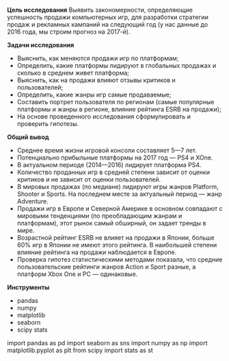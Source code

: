 **Цель исследования**
Выявить закономерности, определяющие успешность продажи компьютерных игр, для разработки стратегии продаж и рекламных кампаний на следующий год (у нас данные до 2016 года, мы строим прогноз на 2017-й).

**Задачи исследования**
- Выяснить, как меняются продажи игр по платформам;
- Определить, какие платформы лидируют в глобальных продажах и сколько в среднем живет платформа;
- Выяснить, как на продажи влияют отзывы критиков и пользователей;
- Определить, какие жанры игр самые продаваемые;
- Составить портрет пользователя по регионам (самые популярные платформы и жанры в регионе, влияние рейтинга ESRB на продажи);
- На основе проведенного исследования сформулировать и проверить гипотезы.

**Общий вывод**
- Среднее время жизни игровой консоли составляет 5—7 лет.
- Потенциально прибыльные платформы на 2017 год — PS4 и XOne.
- В актуальном периоде (2014—2016) лидирует платформа PS4.
- Количество проданных игр в средней степени зависит от оценки критиков и не зависит от оценки пользователей.
- В мировых продажах (по медиане) лидируют игры жанров Platform, Shooter и Sports. На последнем месте за актуальный период — жанр Adventure.
- Продажи игр в Европе и Северной Америке в основном совпадают с мировыми тенденциями (по преобладающим жанрам и платформам), этот рынок самый обширный, он задает тренды в мире.
- Возрастной рейтинг ESRB не влияет на продажи в Японии, больше 60% игр в Японии не имеют этого рейтинга. В наибольшей степени влияние рейтинга на продажи наблюдается в Европе.
- Проверка гипотез статистическими методами показала, что средние пользовательские рейтинги жанров Action и Sport разные, а платформ Xbox One и PC — одинаковые.

**Инструменты**
- pandas
- numpy
- matplotlib
- seaborn
- scipy stats

import pandas as pd
import seaborn as sns
import numpy as np
import matplotlib.pyplot as plt
from scipy import stats as st
